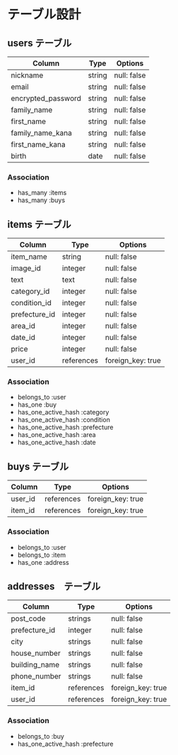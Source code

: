 # テーブル設計

## users テーブル

| Column             | Type   | Options     |
| ------------------ | ------ | ----------- |
| nickname           | string | null: false |
| email              | string | null: false |
| encrypted_password | string | null: false |
| family_name        | string | null: false |
| first_name         | string | null: false |
| family_name_kana   | string | null: false |
| first_name_kana    | string | null: false |
| birth              | date   | null: false |


### Association

- has_many :items
- has_many :buys

## items テーブル

| Column        | Type       | Options                        |
| ------------- | ---------- | ------------------------------ |
| item_name     | string     | null: false                    |
| image_id      | integer    | null: false                    |
| text          | text       | null: false                    |
| category_id   | integer    | null: false                    |
| condition_id  | integer    | null: false                    |
| prefecture_id | integer    | null: false                    |
| area_id       | integer    | null: false                    |
| date_id       | integer    | null: false                    |
| price         | integer    | null: false                    |
| user_id       | references | foreign_key: true              |

### Association

- belongs_to :user
- has_one :buy
- has_one_active_hash :category
- has_one_active_hash :condition
- has_one_active_hash :prefecture
- has_one_active_hash :area
- has_one_active_hash :date

## buys テーブル

| Column             | Type       | Options           |
| ------------------ | ---------- | ----------------- |
| user_id            | references | foreign_key: true |
| item_id            | references | foreign_key: true |

### Association

- belongs_to :user
- belongs_to :item
- has_one :address

## addresses　テーブル

| Column             | Type       | Options           |
| ------------------ | ---------- | ----------------- |
| post_code          | strings    | null: false       |
| prefecture_id      | integer    | null: false       |
| city               | strings    | null: false       |
| house_number       | strings    | null: false       |
| building_name      | strings    | null: false       |
| phone_number       | strings    | null: false       |
| item_id            | references | foreign_key: true |
| user_id            | references | foreign_key: true |

### Association

- belongs_to :buy
- has_one_active_hash :prefecture
